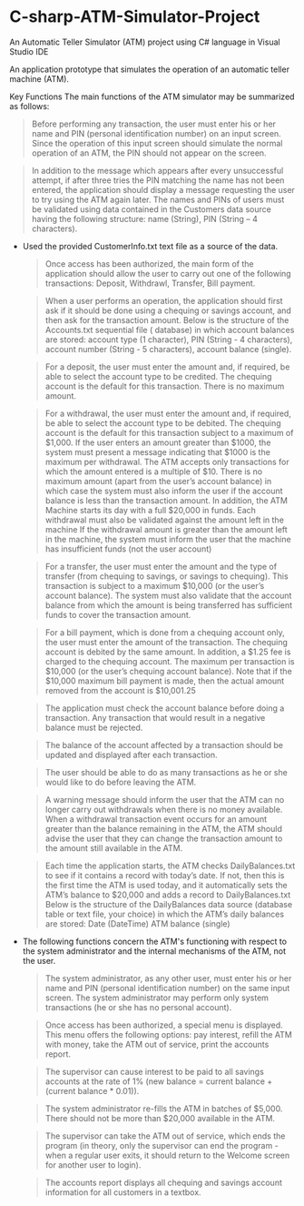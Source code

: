 # C-sharp-ATM-Simulator-Project
An Automatic Teller Simulator (ATM) project using C# language in Visual Studio IDE

An application prototype that simulates the operation of an automatic teller machine (ATM).

Key Functions
The main functions of the ATM simulator may be summarized as follows:
  > Before performing any transaction, the user must enter his or her name and PIN (personal identification number) on an input screen. 
  Since the operation of this input screen should simulate the normal operation of an ATM, the PIN should not appear on the screen.
  
  > In addition to the message which appears after every unsuccessful attempt, if after three tries the PIN matching the name has not been entered, 
  the application should display a message requesting the user to try using the ATM again later. 
  The names and PINs of users must be validated using data contained in the Customers data source having the following structure:
    name (String), 
    PIN (String – 4 characters).
      
* Used the provided CustomerInfo.txt text file as a source of the data. 

  > Once access has been authorized, the main form of the application should allow the user to carry out one of the following transactions:
    Deposit, 
    Withdrawl, 
    Transfer, 
    Bill payment.
    
  > When a user performs an operation, the application should first ask if it should be done using a chequing or savings account, 
    and then ask for the transaction amount. 
    Below is the structure of the Accounts.txt sequential file ( database) in which account balances are stored:
    account type (1 character), 
    PIN (String - 4 characters), 
    account number (String - 5 characters), 
    account balance (single).
    
  > For a deposit, the user must enter the amount and, if required, be able to select the account type to be credited. 
  The chequing account is the default for this transaction. There is no maximum amount.
  
  > For a withdrawal, the user must enter the amount and, if required, be able to select the account type to be debited. 
  The chequing account is the default for this transaction subject to a maximum of $1,000. 
  If the user enters an amount greater than $1000, the system must present a message indicating that $1000 is the maximum per withdrawal.
  The ATM accepts only transactions for which the amount entered is a multiple of $10. There is no maximum amount (apart from the user’s account balance)
  in which case the system must also inform the user if the account balance is less than the transaction amount. In addition, 
  the ATM Machine starts its day with a full $20,000 in funds. Each withdrawal must also be validated against the amount left in the machine If 
  the withdrawal amount is greater than the amount left in the machine, the system must inform the user that the machine has insufficient funds (not the user account)
  
  > For a transfer, the user must enter the amount and the type of transfer (from chequing to savings, or savings to chequing). 
  This transaction is subject to a maximum $10,000 (or the user’s account balance). 
  The system must also validate that the account balance from which the amount is being transferred has sufficient funds to cover the transaction amount.
  
  > For a bill payment, which is done from a chequing account only, the user must enter the amount of the transaction. 
  The chequing account is debited by the same amount. In addition, a $1.25 fee is charged to the chequing account. 
  The maximum per transaction is $10,000 (or the user’s chequing account balance). Note that if the $10,000 maximum bill payment is made, 
  then the actual amount removed from the account is $10,001.25
  
  > The application must check the account balance before doing a transaction. Any transaction that would result in a negative balance must be rejected.
  
  > The balance of the account affected by a transaction should be updated and displayed after each transaction.
  
  > The user should be able to do as many transactions as he or she would like to do before leaving the ATM.
  
  > A warning message should inform the user that the ATM can no longer carry out withdrawals when there is no money available. 
  When a withdrawal transaction event occurs for an amount greater than the balance remaining in the ATM, 
  the ATM should advise the user that they can change the transaction amount to the amount still available in the ATM.
  
  > Each time the application starts, the ATM checks DailyBalances.txt to see if it contains a record with today’s date. 
  If not, then this is the first time the ATM is used today, and it automatically sets the ATM’s balance to $20,000 and adds a record to DailyBalances.txt 
  Below is the structure of the DailyBalances data source (database table or text file, your choice) in which the ATM’s daily balances are stored:
  Date (DateTime)
  ATM balance (single)
  
* The following functions concern the ATM's functioning with respect to the system administrator and the internal mechanisms of the ATM, not the user.

  > The system administrator, as any other user, must enter his or her name and PIN (personal identification number) on the same input screen. 
  The system administrator may perform only system transactions (he or she has no personal account).
  
  > Once access has been authorized, a special menu is displayed. This menu offers the following options:
  pay interest, 
  refill the ATM with money, 
  take the ATM out of service, 
  print the accounts report.
  
  > The supervisor can cause interest to be paid to all savings accounts at the rate of 1% (new balance = current balance + (current balance * 0.01)).
  
  > The system administrator re-fills the ATM in batches of $5,000. There should not be more than $20,000 available in the ATM.
  
  > The supervisor can take the ATM out of service, which ends the program (in theory, only the supervisor can end the program - 
  when a regular user exits, it should return to the Welcome screen for another user to login).
  
  > The accounts report displays all chequing and savings account information for all customers in a textbox.
  
  
